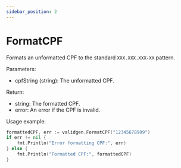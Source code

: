```yaml
---
sidebar_position: 2
---
```


# FormatCPF


Formats an unformatted CPF to the standard `XXX.XXX.XXX-XX` pattern.

Parameters:
- cpfString (string): The unformatted CPF.

Return:
- string: The formatted CPF.
- error: An error if the CPF is invalid.

Usage example:
```go
formattedCPF, err := validgen.FormatCPF("12345678909")
if err != nil {
    fmt.Println("Error formatting CPF:", err)
} else {
    fmt.Println("Formatted CPF:", formattedCPF)
}
```
